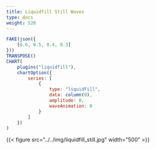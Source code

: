 ```yaml
---
title: Liquidfill Still Waves
type: docs
weight: 520
---
```


```js
FAKE(json({
    [0.6, 0.5, 0.4, 0.3]
}))
TRANSPOSE()
CHART(
    plugins("liquidfill"),
    chartOption({
        series: [
            {
                type: "liquidFill",
                data: column(0),
                amplitude: 0,
                waveAnimation: 0
            }
        ]
    })
)
```

{{< figure src="../../img/liquidfill_still.jpg" width="500" >}}
